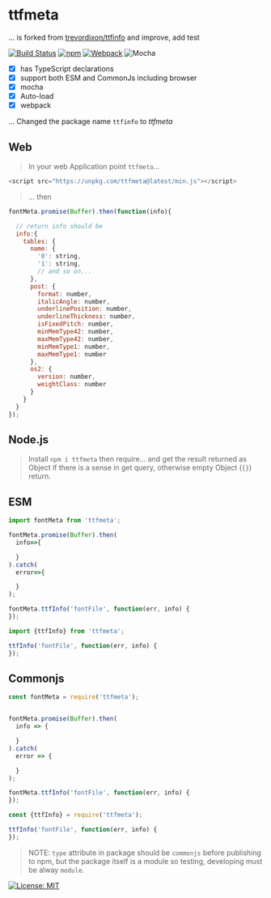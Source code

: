 # ttfmeta

... is forked from [trevordixon/ttfinfo][forked-from] and improve, add test

[![Build Status][travis]][travis-url]
[![npm][npm-download]][npm-dl-url]
[![Webpack][webpack-check]][webpack-url]
![Mocha][test-mocha]

- [x] has TypeScript declarations
- [x] support both ESM and CommonJs including browser
- [x] mocha
- [x] Auto-load
- [x] webpack

... Changed the package name `ttfinfo` to *ttfmeta*

## Web

> In your web Application point `ttfmeta`...

```js
<script src="https://unpkg.com/ttfmeta@latest/min.js"></script>
```

> ... then

```js
fontMeta.promise(Buffer).then(function(info){

  // return info should be
  info:{
    tables: {
      name: {
        '0': string,
        '1': string,
        // and so on...
      },
      post: {
        format: number,
        italicAngle: number,
        underlinePosition: number,
        underlineThickness: number,
        isFixedPitch: number,
        minMemType42: number,
        maxMemType42: number,
        minMemType1: number,
        maxMemType1: number
      },
      os2: {
        version: number,
        weightClass: number
      }
    }
  }
});
```

## Node.js

> Install `npm i ttfmeta` then require... and get the result returned as Object if there is a sense in get query, otherwise empty Object (`{}`) return.

## ESM

```js
import fontMeta from 'ttfmeta';

fontMeta.promise(Buffer).then(
  info=>{

  }
).catch(
  error=>{

  }
);

fontMeta.ttfInfo('fontFile', function(err, info) {
});

import {ttfInfo} from 'ttfmeta';

ttfInfo('fontFile', function(err, info) {
});

```

## Commonjs

```js
const fontMeta = require('ttfmeta');


fontMeta.promise(Buffer).then(
  info => {

  }
).catch(
  error => {

  }
);

fontMeta.ttfInfo('fontFile', function(err, info) {
});

const {ttfInfo} = require('ttfmeta');

ttfInfo('fontFile', function(err, info) {
});
```

> NOTE: `type` attribute in package should be `commonjs` before publishing to npm, but the package itself is a module so testing, developing must be alway `module`.

[![License: MIT][license]][license-url]

[forked-from]: https://github.com/trevordixon/ttfinfo
[test-mocha]: https://img.shields.io/badge/test-mocha-green.svg?longCache=true
[webpack-check]: https://img.shields.io/badge/webpack-yes-green.svg?longCache=true
[webpack-url]: https://unpkg.com/ttfmeta@latest/min.js
[travis]: https://travis-ci.com/khensolomon/ttfmeta.svg
[travis-url]: https://travis-ci.com/khensolomon/ttfmeta
[npm-download]: https://img.shields.io/npm/dt/ttfmeta.svg
[npm-dl-url]: https://www.npmjs.com/package/ttfmeta
[license]: https://img.shields.io/badge/License-MIT-brightgreen.svg?longCache=true&style=popout-square
[license-url]: https://opensource.org/licenses/MIT
